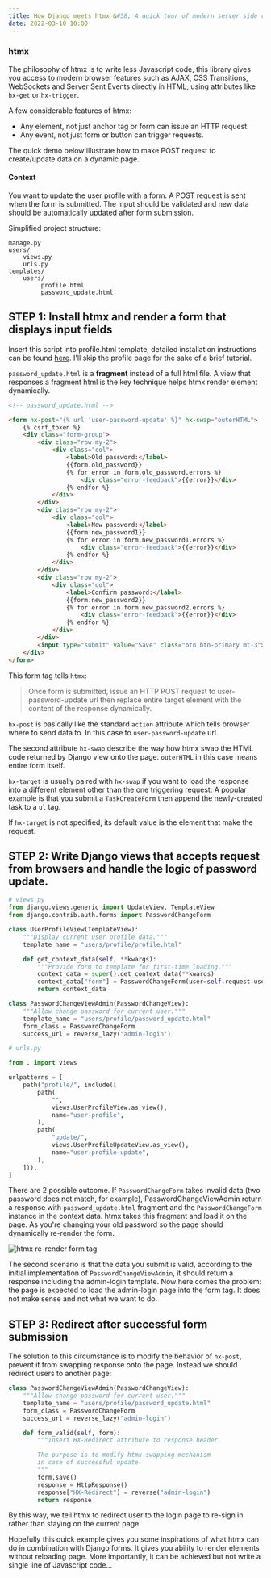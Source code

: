 ```yaml
---
title: How Django meets htmx &#58; A quick tour of modern server side rendering.
date: 2022-03-10 10:00
---
```


### htmx
The philosophy of htmx is to write less Javascript code, this library gives you access to modern browser features such as AJAX, CSS Transitions, WebSockets and Server Sent Events directly in HTML, using attributes like `hx-get` or `hx-trigger`.

A few considerable features of htmx:

- Any element, not just anchor tag or form can issue an HTTP request.
- Any event, not just form or button can trigger requests.

The quick demo below illustrate how to make POST request to create/update data on a dynamic page.

#### Context
You want to update the user profile with a form. A POST request is sent when the form is submitted.
The input should be validated and new data should be automatically updated after form submission.

Simplified project structure:
```
manage.py
users/
    views.py
    urls.py
templates/
    users/
         profile.html
         password_update.html
```

## STEP 1: Install htmx and render a form that displays input fields

Insert this script into profile.html template, detailed installation instructions can be found [here](https://htmx.org/docs/#installing). I'll skip the profile page for the sake of a brief tutorial.

`password_update.html` is a **fragment** instead of a full html file. A view that responses a fragment html is the key technique helps htmx render element dynamically.
```html
<!-- password_update.html -->

<form hx-post="{% url 'user-password-update' %}" hx-swap="outerHTML">
    {% csrf_token %}
    <div class="form-group">
        <div class="row my-2">
            <div class="col">
                <label>Old password:</label>
                {{form.old_password}}
                {% for error in form.old_password.errors %}
                    <div class="error-feedback">{{error}}</div>
                {% endfor %}
            </div>
        </div>
        <div class="row my-2">
            <div class="col">
                <label>New password:</label>
                {{form.new_password1}}
                {% for error in form.new_password1.errors %}
                    <div class="error-feedback">{{error}}</div>
                {% endfor %}
            </div>
        </div>
        <div class="row my-2">
            <div class="col">
                <label>Confirm password:</label>
                {{form.new_password2}}
                {% for error in form.new_password2.errors %}
                    <div class="error-feedback">{{error}}</div>
                {% endfor %}
            </div>
        </div>
        <input type="submit" value="Save" class="btn btn-primary mt-3">
    </div>
</form>

```
This form tag tells `htmx`:

> Once form is submitted, issue an HTTP POST request to user-password-update url then replace entire target element with the content of the response dynamically.

`hx-post` is basically like the standard `action` attribute which tells browser where to send data to. In this case to `user-password-update` url.

The second attribute `hx-swap` describe the way how htmx swap the HTML code returned by Django view onto the page. `outerHTML` in this case means entire form itself.

`hx-target` is usually paired with `hx-swap` if you want to load the response into a different element other than the one triggering request. A popular example is that you submit a `TaskCreateForm` then append the newly-created task to a `ul`  tag.

If `hx-target` is not specified, its default value is the element that make the request.


## STEP 2: Write Django views that accepts request from browsers and handle the logic of password update.

```python
# views.py
from django.views.generic import UpdateView, TemplateView
from django.contrib.auth.forms import PasswordChangeForm

class UserProfileView(TemplateView):
    """Display current user profile data."""
    template_name = "users/profile/profile.html"

    def get_context_data(self, **kwargs):
        """Provide form to template for first-time loading."""
        context_data = super().get_context_data(**kwargs)
        context_data["form"] = PasswordChangeForm(user=self.request.user)
        return context_data

class PasswordChangeViewAdmin(PasswordChangeView):
    """Allow change password for current user."""
    template_name = "users/profile/password_update.html"
    form_class = PasswordChangeForm
    success_url = reverse_lazy("admin-login")
```

```python
# urls.py

from . import views

urlpatterns = [
    path("profile/", include([
        path(
            "",
            views.UserProfileView.as_view(),
            name="user-profile",
        ),
        path(
            "update/",
            views.UserProfileUpdateView.as_view(),
            name="user-profile-update",
        ),
    ])),
]
```

There are 2 possible outcome. If `PasswordChangeForm` takes invalid data (two password does not match, for example), PasswordChangeViewAdmin return a response with `password_update.html` fragment and the `PasswordChangeForm` instance in the context data. htmx takes this fragment and load it on the page. As you're changing your old password so the page should dynamically re-render the form.

![htmx re-render form tag](https://dev-to-uploads.s3.amazonaws.com/uploads/articles/g5s0d9cfbllfbqj1zyaj.png)

The second scenario is that the data you submit is valid, according to the initial implementation of `PasswordChangeViewAdmin`, it should return a response including the admin-login template. Now here comes the problem: the page is expected to load the admin-login page into the form tag. It does not make sense and not what we want to do.


## STEP 3: Redirect after successful form submission
The solution to this circumstance is to modify the behavior of `hx-post`, prevent it from swapping response onto the page. Instead we should redirect users to another page: 

```python
class PasswordChangeViewAdmin(PasswordChangeView):
    """Allow change password for current user."""
    template_name = "users/profile/password_update.html"
    form_class = PasswordChangeForm
    success_url = reverse_lazy("admin-login")

    def form_valid(self, form):
        """Insert HX-Redirect attribute to response header.

        The purpose is to modify htmx swapping mechanism
        in case of successful update.
        """
        form.save()
        response = HttpResponse()
        response["HX-Redirect"] = reverse("admin-login")
        return response
```
By this way, we tell htmx to redirect user to the login page to re-sign in rather than staying on the current page.

Hopefully this quick example gives you some inspirations of what htmx can do in combination with Django forms. It gives you ability to render elements without reloading page. More importantly, it can be achieved but not write a single line of Javascript code...




